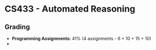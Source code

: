 # CS433 - Automated Reasoning

## Grading

- **Programming Assignments:** 41% (4 assignments - 6 + 10 + 15 + 10)
- 
